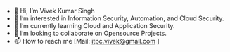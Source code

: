 - 👋 Hi, I’m Vivek Kumar Singh
- 👀 I’m interested in Information Security, Automation, and Cloud Security.
- 🌱 I’m currently learning Cloud and Application Security.
- 💞️ I’m looking to collaborate on Opensource Projects.
- 📫 How to reach me [Mail: itpc.vivek@gmail.com ]

<!---
v-s-chauhan/v-s-chauhan is a ✨ special ✨ repository because its `README.md` (this file) appears on your GitHub profile.
You can click the Preview link to take a look at your changes.
--->
